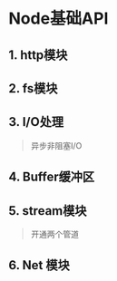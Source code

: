 # Node基础API







## 1. http模块



## 2. fs模块



## 3. I/O处理

> 异步非阻塞I/O



## 4. Buffer缓冲区



## 5. stream模块

> 开通两个管道
>
> 

## 6. Net 模块